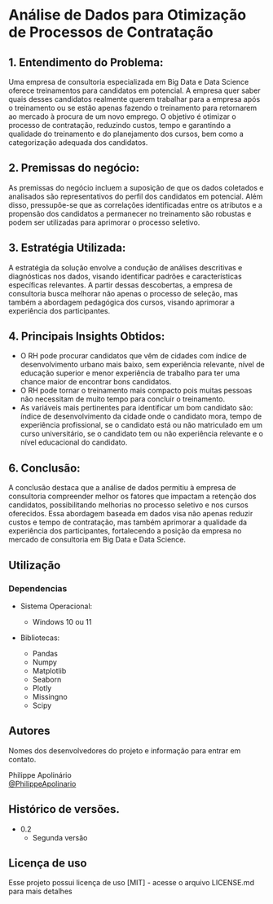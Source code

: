 # Análise de Dados para Otimização de Processos de Contratação

## 1. Entendimento do Problema:
Uma empresa de consultoria especializada em Big Data e Data Science oferece treinamentos para candidatos em potencial.
A empresa quer saber quais desses candidatos realmente querem trabalhar para a empresa após o treinamento ou se estão apenas fazendo o treinamento para retornarem ao mercado à procura de um novo emprego. O objetivo é otimizar o processo de contratação, reduzindo custos, tempo e garantindo a qualidade do treinamento e do planejamento dos cursos, bem como a categorização adequada dos candidatos.

## 2. Premissas do negócio:
As premissas do negócio incluem a suposição de que os dados coletados e analisados são representativos do perfil dos candidatos em potencial. Além disso, pressupõe-se que as correlações identificadas entre os atributos e a propensão dos candidatos a permanecer no treinamento são robustas e podem ser utilizadas para aprimorar o processo seletivo.

## 3. Estratégia Utilizada:
A estratégia da solução envolve a condução de análises descritivas e diagnósticas nos dados, visando identificar padrões e características específicas relevantes. A partir dessas descobertas, a empresa de consultoria busca melhorar não apenas o processo de seleção, mas também a abordagem pedagógica dos cursos, visando aprimorar a experiência dos participantes.

## 4. Principais Insights Obtidos:
*	O RH pode procurar candidatos que vêm de cidades com índice de desenvolvimento urbano mais baixo, sem experiência relevante, nível de educação superior e menor experiência de trabalho para ter uma chance maior de encontrar bons candidatos.
*	O RH pode tornar o treinamento mais compacto pois muitas pessoas não necessitam de muito tempo para concluir o treinamento.
*	As variáveis mais pertinentes para identificar um bom candidato são: índice de desenvolvimento da cidade onde o candidato mora, tempo de experiência profissional, se o candidato está ou não matriculado em um curso universitário, se o candidato tem ou não experiência relevante e o nível educacional do candidato.

## 6. Conclusão:
A conclusão destaca que a análise de dados permitiu à empresa de consultoria compreender melhor os fatores que impactam a retenção dos candidatos, possibilitando melhorias no processo seletivo e nos cursos oferecidos. Essa abordagem baseada em dados visa não apenas reduzir custos e tempo de contratação, mas também aprimorar a qualidade da experiência dos participantes, fortalecendo a posição da empresa no mercado de consultoria em Big Data e Data Science.


## Utilização

### Dependencias

* Sistema Operacional:
    * Windows 10 ou 11

* Bibliotecas:
    * Pandas
    * Numpy
    * Matplotlib
    * Seaborn
    * Plotly
    * Missingno
    * Scipy   

## Autores

Nomes dos desenvolvedores do projeto e informação para entrar em contato.

Philippe Apolinário    
[@PhilippeApolinario](https://www.linkedin.com/in/philipperapolinario/)

## Histórico de versões.

* 0.2
    * Segunda versão

## Licença de uso

Esse projeto possui licença de uso [MIT] - acesse o arquivo LICENSE.md para mais detalhes
